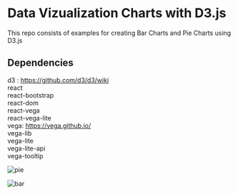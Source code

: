 # Data Vizualization Charts with D3.js

This repo consists of examples for creating Bar Charts and Pie Charts using D3.js 

## Dependencies

d3 : https://github.com/d3/d3/wiki <br />
react <br />
react-bootstrap <br />
react-dom <br />
react-vega <br />
react-vega-lite <br />
vega: https://vega.github.io/ <br />
vega-lib <br />
vega-lite <br />
vega-lite-api <br />
vega-tooltip <br />

![pie](https://github.com/guitmonk-1290/Charts/assets/104564065/f2046dc2-7a40-4975-923c-b45af0689850)

![bar](https://github.com/guitmonk-1290/Charts/assets/104564065/b7cb2f8a-3369-48a9-b46c-3ad141c9ff9d)
